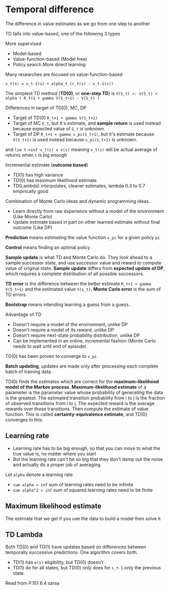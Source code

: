 # Temporal difference

The difference in value estimates as we go from one step to another 

TD falls into value-based, one of the following 3 types

More supervised
- Model-based
- Value-function-based (Model free)
- Policy search
More direct learning

Many researches are focused on value-function-based

`v_t(s) = v_t-1(s) + alpha_t (r_t(s) - v_t-1(s))`

The simplest TD method (**TD(0)**, or **one-step TD**) is `V(S_t) <- V(S_t) + alpha ( R_t+1 + gamma V(S_t+1) - V(S_t) )`

Differences in target of TD(0), MC, DP
- Target of TD(0) `R_t+1 + gamma V(S_t+1)`
- Target of MC `G_t`, but it's estimate, and **sample return** is used instead because expected value of `G_t` is unknown.
- Target of DP `R_t+1 + gamma v_pi(S_t+1)`, but it's estimate because `V(S_t+1)` is used instead because `v_pi(S_t+1)` is unknown. 

and `lim t->inf v_t(s) = v(s)` meaning `v_t(s)` will be actual average of returns when `t` is big enough

Incremental estimate (**outcome based**)

- TD(1) has high variance
- TD(0) has maximum likelihood estimate
- TD(Lambda) interpolates, cleaner estimates, lambda 0.3 to 0.7 empirically good

Combination of Monte Carlo ideas and dynamic programming ideas.
- Learn directly from raw experience without a model of the environment (Like Monte Carlo)
- Update estimate based in part on other learned estimate without final outcome (Like DP)

**Prediction** means estimating the value function `v_pi` for a given policy `pi`

**Control** means finding an optimal policy

**Sample update** is what TD and Monte Carlo do. They look ahead to a sample successor state, and use successor value 
and reward to compute value of original state. **Sample update** differs from **expected update of DP**, which requires 
a complete distribution of all possible successors.

**TD error** is the difference between the better estimate `R_t+1 + gamma V(S_t+1)` and the estimated value `V(s_t)`. 
**Monte Carlo error** is the sum of TD errors.

**Bootstrap** means intending learning a guess from a guess.

Advantage of TD
- Doesn't require a model of the environment, unlike DP
- Doesn't require a model of its reward, unlike DP
- Doesn't require next-state probability distribution, unlike DP
- Can be implemented in an online, incremental fashion (Monte Carlo needs to wait until end of episode)

TD(0) has been proven to converge to `v_pi`

**Batch updating**, updates are made only after processing each complete batch of training data.

TD(0) finds the estimates which are correct for the **maximum-likelihood model of the Markov process**. **Maximum-likelihood 
estimate** of a parameter is the parameter value whose probability of generating the data is the greatest. The estimated 
transition probability from i to j is the fraction of observed transitions from i to j. The expected reward is the average 
rewards over those transitions. Then compute the estimate of value function. This is called **certainty-equivalence estimate**, 
and TD(0) converges to this.

## Learning rate

- Learning rate has to be big enough, so that you can move to what the true value is, no matter where you start
- But the learning rate can't be so big that they don't damp out the noise and actually do a proper job of averaging.

Let `alpha` denote a learning rate.

- `sum alpha = inf` sum of learning rates need to be infinite
- `sum alpha^2 < inf` sum of squared learning rates need to be finite

## Maximum likelihood estimate

The estimate that we get if you use the data to build a model then solve it

## TD Lambda

Both TD(0) and TD(1) have updates based on differences between temporally successive predictions. One algorithm covers both.

- TD(1) has `e(s)` eligibility, but TD(0) doesn't
- TD(1) do for all states, but TD(0) only does for `s_t-1` only the previous state.



Read from P.151 6.4 sarsa
